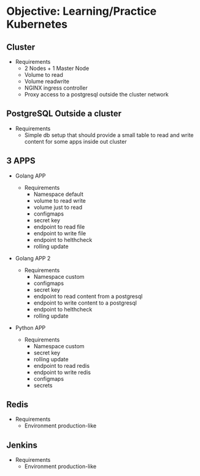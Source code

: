 # Objective: Learning/Practice Kubernetes


## Cluster
- Requirements
  *  2 Nodes + 1 Master Node
  *  Volume to read
  *  Volume readwrite
  *  NGINX ingress controller
  *  Proxy access to a postgresql outside the cluster network


## PostgreSQL Outside a cluster
- Requirements
  *  Simple db setup that should provide a small table to read and write content for some apps inside out cluster


## 3 APPS
* Golang APP
  - Requirements
    *  Namespace default
    *  volume to read write
    *  volume just to read
    *  configmaps
    *  secret key
    *  endpoint to read file
    *  endpoint to write file
    *  endpoint to helthcheck
    *  rolling update

* Golang APP 2
  - Requirements
    *  Namespace custom
    *  configmaps
    *  secret key
    *  endpoint to read content from a postgresql
    *  endpoint to write content to a postgresql
    *  endpoint to helthcheck
    *  rolling update

* Python APP
  - Requirements
    *  Namespace custom
    *  secret key
    *  rolling update
    *  endpoint to read redis
    *  endpoint to write redis
    *  configmaps
    *  secrets

## Redis
- Requirements
  *  Environment production-like

## Jenkins
- Requirements
  *  Environment production-like
